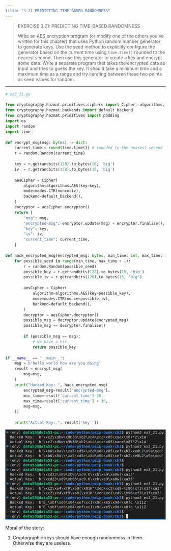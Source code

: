 ```yaml
---
title: "3.21 PREDICTING TIME-BASED RANDOMNESS"
---
```


> EXERCISE 3.21: PREDICTING TIME-BASED RANDOMNESS
> 
> Write an AES encryption program (or modify one of the others you've written 
> for this chapter) that uses Python random number generator to generate keys. 
> Use the seed method to explicitly configure the generator based on the current 
> time using `time.time()` rounded to the nearest second. Then use this generator
> to create a key and encrypt some data. Write a separate program that takes 
> the encrypted data as input and tries to guess the key. It should take a minimum 
> time and a maximum time as a range and try iterating between these two points as 
> seed values for random. 

--------------------------------

```python
# ex3_21.py 

from cryptography.hazmat.primitives.ciphers import Cipher, algorithms, modes
from cryptography.hazmat.backends import default_backend
from cryptography.hazmat.primitives import padding
import os
import random
import time 

def encrypt_msg(msg: bytes) -> dict: 
    current_time = round(time.time()) # rounded to the nearest second
    r = random.Random(current_time)

    key = r.getrandbits(128).to_bytes(16, 'big')
    iv  = r.getrandbits(128).to_bytes(16, 'big')
    
    aesCipher = Cipher(
        algorithm=algorithms.AES(key=key),
        mode=modes.CTR(nonce=iv),
        backend=default_backend(),
    )
    encryptor = aesCipher.encryptor() 
    return {
        "msg": msg, 
        "encrypted-msg": encryptor.update(msg) + encryptor.finalize(), 
        "key": key, 
        "iv": iv, 
        "current_time": current_time, 
    }

def hack_encrypted_msg(encrypted_msg: bytes, min_time: int, max_time: int, msg: bytes): 
    for possible_seed in range(min_time, max_time + 1): 
        r = random.Random(possible_seed)
        possible_key = r.getrandbits(128).to_bytes(16, 'big')
        possible_iv = r.getrandbits(128).to_bytes(16, 'big')

        aesCipher = Cipher(
            algorithm=algorithms.AES(key=possible_key),
            mode=modes.CTR(nonce=possible_iv),
            backend=default_backend(),
        )
        decryptor = aesCipher.decryptor() 
        possible_msg = decryptor.update(encrypted_msg)
        possible_msg += decryptor.finalize() 

        if (possible_msg == msg): 
            # we have a hit. 
            return possible_key 

if __name__ == '__main__': 
    msg = b'hello world how are you doing'
    result = encrypt_msg(
        msg=msg,
    )
    print("Hacked Key: ", hack_encrypted_msg(
        encrypted_msg=result['encrypted-msg'], 
        min_time=result['current_time']-30,
        max_time=result['current_time'] + 30, 
        msg=msg,
    ))

    print("Actual Key: ", result['key`'])

```

<img src="ex3_21_fig1.png">

Moral of the story: 
1. Cryptographic keys should have enough randomness in them. Otherwise they are useless. 